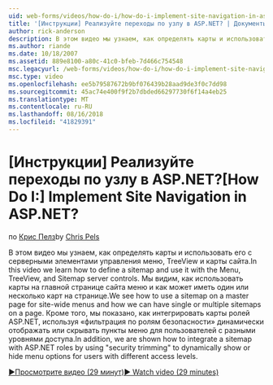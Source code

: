 ```yaml
---
uid: web-forms/videos/how-do-i/how-do-i-implement-site-navigation-in-aspnet
title: '[Инструкции] Реализуйте переходы по узлу в ASP.NET? | Документы Майкрософт'
author: rick-anderson
description: В этом видео мы узнаем, как определять карты и использовать его с серверными элементами управления меню, TreeView и карты сайта. Мы узнаем, как использовать карты на главной странице...
ms.author: riande
ms.date: 10/18/2007
ms.assetid: 889e8100-a80c-41c0-bfeb-7d466c754548
msc.legacyurl: /web-forms/videos/how-do-i/how-do-i-implement-site-navigation-in-aspnet
msc.type: video
ms.openlocfilehash: ee5b79587672b9bf076439b28aad9de3f0c7dd98
ms.sourcegitcommit: 45ac74e400f9f2b7dbded66297730f6f14a4eb25
ms.translationtype: MT
ms.contentlocale: ru-RU
ms.lasthandoff: 08/16/2018
ms.locfileid: "41829391"
---
```

<a name="how-do-i-implement-site-navigation-in-aspnet"></a><span data-ttu-id="7e7c2-105">[Инструкции] Реализуйте переходы по узлу в ASP.NET?</span><span class="sxs-lookup"><span data-stu-id="7e7c2-105">[How Do I:] Implement Site Navigation in ASP.NET?</span></span>
====================
<span data-ttu-id="7e7c2-106">по [Крис Пелз](https://twitter.com/chrispels)</span><span class="sxs-lookup"><span data-stu-id="7e7c2-106">by [Chris Pels](https://twitter.com/chrispels)</span></span>

<span data-ttu-id="7e7c2-107">В этом видео мы узнаем, как определять карты и использовать его с серверными элементами управления меню, TreeView и карты сайта.</span><span class="sxs-lookup"><span data-stu-id="7e7c2-107">In this video we learn how to define a sitemap and use it with the Menu, TreeView, and Sitemap server controls.</span></span> <span data-ttu-id="7e7c2-108">Мы видим, как использовать карты на главной странице сайта меню и как может иметь один или несколько карт на странице.</span><span class="sxs-lookup"><span data-stu-id="7e7c2-108">We see how to use a sitemap on a master page for site-wide menus and how we can have single or multiple sitemaps on a page.</span></span> <span data-ttu-id="7e7c2-109">Кроме того, мы показано, как интегрировать карты ролей ASP.NET, используя «фильтрация по ролям безопасности» динамически отображать или скрывать пункты меню для пользователей с разными уровнями доступа.</span><span class="sxs-lookup"><span data-stu-id="7e7c2-109">In addition, we are shown how to integrate a sitemap with ASP.NET roles by using "security trimming" to dynamically show or hide menu options for users with different access levels.</span></span>

[<span data-ttu-id="7e7c2-110">&#9654;Просмотрите видео (29 минут)</span><span class="sxs-lookup"><span data-stu-id="7e7c2-110">&#9654; Watch video (29 minutes)</span></span>](https://channel9.msdn.com/Blogs/ASP-NET-Site-Videos/how-do-i-implement-site-navigation-in-aspnet)
